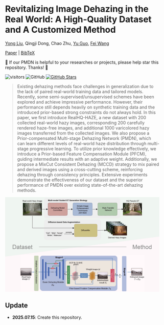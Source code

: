 # Revitalizing Image Dehazing in the Real World: A High-Quality Dataset and A Customized Method
[Yong Liu](https://scholar.google.com/citations?user=DT0LPIEAAAAJ&hl=en&oi=sra), 
Qingji Dong, 
Chao Zhu, 
[Yu Guo](https://scholar.google.com/citations?user=OemeiSIAAAAJ&hl=zh-TW), 
[Fei Wang](http://www.aiar.xjtu.edu.cn/info/1046/1242.htm)<br/>


[Paper]() | [BibTeX](#bibtex) 


:sparkling_heart: If our PMDN is helpful to your researches or projects, please help star this repository. Thanks! :hugs: 

![visitors](https://visitor-badge.laobi.icu/badge?page_id=yongliuy/PMDN) 
<img alt="GitHub" src="https://img.shields.io/badge/license-Apache_2.0-brightgreen">
[![GitHub Stars](https://img.shields.io/github/stars/yongliuy/PMDN?style=social)](https://github.com/yongliuy/PMDN/)


>Existing dehazing methods face challenges in generalization due to the lack of paired real-world training data and tailored models.
Recently, some semi-supervised/unsupervised schemes have been explored and achieve impressive performance.
However, their performance still depends heavily on synthetic training data and the introduced prior-based strong constraints do not always hold.
In this paper, we first introduce RealHQ-HAZE, a new dataset with 200 collected real-world hazy images, corresponding 200 carefully rendered haze-free images, and additional 1000 varicolored hazy images transferred from the collected images.
We also  propose a Prior-compensated Multi-stage Dehazing Network (PMDN), which can learn different levels of real-world haze distribution through multi-stage progressive learning.
To utilize prior knowledge effectively, we introduce a Prior-based Feature Compensation Module (PFCM), guiding intermediate results with an adaptive weight. 
Additionally, we propose a MixCut Consistent Dehazing (MCCD) strategy to mix paired and derived images using a cross-cutting scheme, reinforcing dehazing through consistency principles.
Extensive experiments demonstrate the effectiveness of our dataset and the superior performance of PMDN over existing state-of-the-art dehazing methods.
<p align="center">
<img src=assets/Graphical_Abstract.jpg width="1000px"/>
</p>

## Update
- **2025.07.15**: Create this repository.
